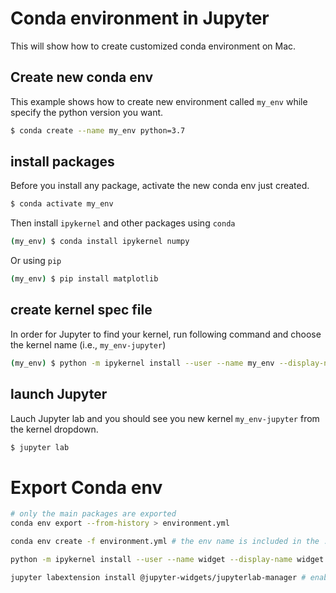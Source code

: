 # Conda environment in Jupyter

This will show how to create customized conda environment on Mac.

## Create new conda env

This example shows how to create new environment called `my_env` while specify the python version you want.

```bash
$ conda create --name my_env python=3.7
```

## install packages

Before you install any package, activate the new conda env just created.

```bash
$ conda activate my_env
```

Then install  `ipykernel` and other packages using `conda`

```bash
(my_env) $ conda install ipykernel numpy
```

Or using `pip`

```bash
(my_env) $ pip install matplotlib
```

## create kernel spec file

In order for Jupyter to find your kernel, run following command and choose the kernel name (i.e., `my_env-jupyter`)

```bash
(my_env) $ python -m ipykernel install --user --name my_env --display-name MyEnv-jupyter
```

## launch Jupyter

Lauch Jupyter lab and you should see you new kernel `my_env-jupyter` from the kernel dropdown.

```bash
$ jupyter lab
```



# Export Conda env

```bash
# only the main packages are exported
conda env export --from-history > environment.yml 

conda env create -f environment.yml # the env name is included in the .yml file

python -m ipykernel install --user --name widget --display-name widget

jupyter labextension install @jupyter-widgets/jupyterlab-manager # enable widget

```





